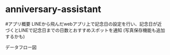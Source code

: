# anniversary-assistant

#アプリ概要
LINEから飛んだwebアプリ上で記念日の設定を行い、記念日が近づくとLINEで記念日までの日数とおすすめスポットを通知
(写真保存機能も追加するかも)

データフロー図

